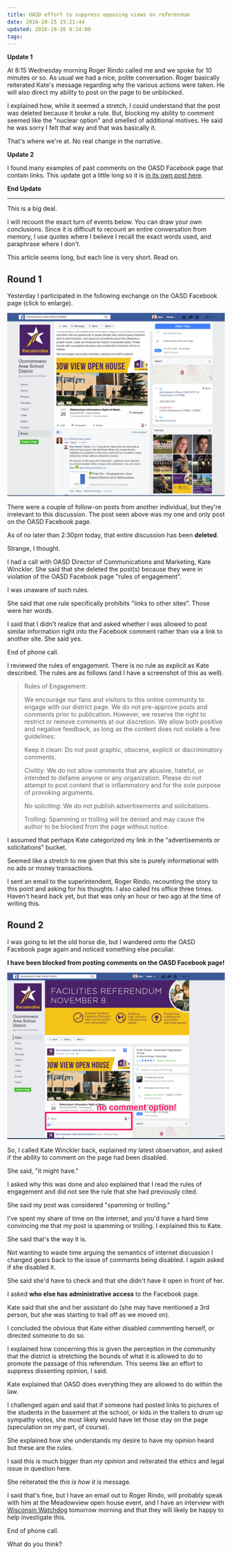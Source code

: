 ```yaml
---
title: OASD effort to suppress opposing views on referendum
date: 2016-10-25 15:21:44
updated: 2016-10-26 8:34:00
tags:
---
```


**Update 1**

At 8:15 Wednesday morning Roger Rindo called me and we spoke for 10 minutes or so. As usual we had a nice, polite conversation. Roger basically reiterated Kate's message regarding why the various actions were taken. He will also direct my ability to post on the page to be unblocked.

I explained how, while it seemed a stretch, I could understand that the post was deleted because it broke a rule. But, blocking my ability to comment seemed like the "nuclear option" and smelled of additional motives. He said he was sorry I felt that way and that was basically it.

That's where we're at. No real change in the narrative.

**Update 2**

I found many examples of past comments on the OASD Facebook page that contain links. This update got a little long so it is [in its own post here](/news/Numerous-OASD-Facebook-comments-containing-links).

**End Update**

---

This is a big deal. 

I will recount the exact turn of events below. You can draw your own conclusions. Since it is difficult to recount an entire conversation from memory, I use quotes where I believe I recall the exact words used, and paraphrase where I don't.

This article seems long, but each line is very short. Read on.

## Round 1

Yesterday I participated in the following exchange on the OASD Facebook page (click to enlarge).

<a href="/images/fb-screenshot-edit.jpg" target="_blank"><img src="/images/fb-screenshot-edit.jpg" class="u-max-full-width" /></a>

There were a couple of follow-on posts from another individual, but they're irrelevant to this discussion. The post seen above was my one and only post on the OASD Facebook page.

As of no later than 2:30pm today, that entire discussion has been **deleted**.

Strange, I thought. 

I had a call with OASD Director of Communications and Marketing, Kate Winckler. She said that she deleted the post(s) because they were in violation of the OASD Facebook page "rules of engagement". 

I was unaware of such rules.

She said that one rule specifically prohibits "links to other sites". Those were her words.

I said that I didn't realize that and asked whether I was allowed to post similar information right into the Facebook comment rather than via a link to another site. She said yes.

End of phone call.

I reviewed the rules of engagement. There is no rule as explicit as Kate described. The rules are as follows (and I have a screenshot of this as well). 

> Rules of Engagement: 
>
> We encourage our fans and visitors to this online community to engage with our district page. We do not pre-approve posts and comments prior to publication. However, we reserve the right to restrict or remove comments at our discretion. We allow both positive and negative feedback, as long as the content does not violate a few guidelines: 
>
>Keep it clean: Do not post graphic, obscene, explicit or discriminatory comments.
>
>Civility: We do not allow comments that are abusive, hateful, or intended to defame anyone or any organization. Please do not attempt to post content that is inflammatory and for the sole purpose of provoking arguments.
>
>No soliciting: We do not publish advertisements and solicitations. 
>
>Trolling: Spamming or trolling will be denied and may cause the author to be blocked from the page without notice.

I assumed that perhaps Kate categorized my link in the "advertisements or solicitations" bucket. 

Seemed like a stretch to me given that this site is purely informational with no ads or money transactions.

I sent an email to the superintendent, Roger Rindo, recounting the story to this point and asking for his thoughts. I also called his office three times. Haven't heard back yet, but that was only an hour or two ago at the time of writing this.

## Round 2

I was going to let the old horse die, but I wandered onto the OASD Facebook page again and noticed something else peculiar. 

**I have been blocked from posting comments on the OASD Facebook page!** 

<a href="/images/fb-no-comments.png" target="_blank"><img src="/images/fb-no-comments.png" class="u-max-full-width" /></a>

So, I called Kate Winckler back, explained my latest observation, and asked if the ability to comment on the page had been disabled.

She said, "it might have."

I asked why this was done and also explained that I read the rules of engagement and did not see the rule that she had previously cited. 

She said my post was considered "spamming or trolling."

I've spent my share of time on the internet, and you'd have a hard time convincing me that my post is spamming or trolling. I explained this to Kate.

She said that's the way it is.

Not wanting to waste time arguing the semantics of internet discussion I changed gears back to the issue of comments being disabled. I again asked if she disabled it.

She said she'd have to check and that she didn't have it open in front of her.

I asked **who else has administrative access** to the Facebook page.

Kate said that she and her assistant do (she may have mentioned a 3rd person, but she was starting to trail off as we moved on).

I concluded the obvious that Kate either disabled commenting herself, or directed someone to do so.

I explained how concerning this is given the perception in the community that the district is stretching the bounds of what it is allowed to do to promote the passage of this referendum. This seems like an effort to suppress dissenting opinion, I said.

Kate explained that OASD does everything they are allowed to do within the law.

I challenged again and said that if someone had posted links to pictures of the students in the basement at the school, or kids in the trailers to drum up sympathy votes, she most likely would have let those stay on the page (speculation on my part, of course).

She explained how she understands my desire to have my opinion heard but these are the rules. 

I said this is much bigger than *my opinion* and reiterated the ethics and legal issue in question here.

She reiterated the *this is how it is* message.

I said that's fine, but I have an email out to Roger Rindo, will probably speak with him at the Meadowview open house event, and I have an interview with [Wisconsin Watchdog](http://watchdog.org/category/wisconsin/) tomorrow morning and that they will likely be happy to help investigate this.

End of phone call.

What do you think?